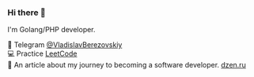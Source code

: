 ### Hi there 👋

I'm Golang/PHP developer.

💬 Telegram [@VladislavBerezovskiy](https://t.me/VladislavBerezovskiy)    
💻 Practice [LeetCode](https://leetcode.com/QED-tech/)  
📝 An article about my journey to becoming a software developer. [dzen.ru](https://dzen.ru/a/YPAjihzinTWdxk2W)
